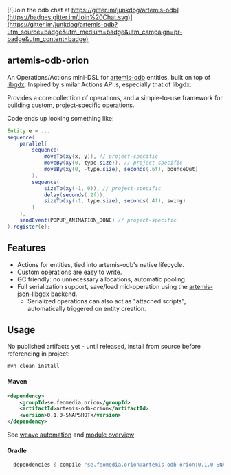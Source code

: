 [![Join the odb chat at https://gitter.im/junkdog/artemis-odb](https://badges.gitter.im/Join%20Chat.svg)](https://gitter.im/junkdog/artemis-odb?utm_source=badge&utm_medium=badge&utm_campaign=pr-badge&utm_content=badge)

## artemis-odb-orion

An Operations/Actions mini-DSL for [artemis-odb](https://github.com/junkdog/artemis-odb)
entities, built on top of [libgdx](https://github.com/libgdx/libgdx). Inspired by similar
Actions API:s, especially that of libgdx.

Provides a core collection of operations, and a simple-to-use framework for building
custom, project-specific operations.

Code ends up looking something like:
```java
Entity e = ...
sequence(
    parallel(
        sequence(
            moveTo(xy(x, y)), // project-specific
            moveBy(xy(0, type.size)), // project-specific
            moveBy(xy(0, -type.size), seconds(.6f), bounceOut)
        ),
        sequence(
            sizeTo(xy(-1, 0)), // project-specific
            delay(seconds(.2f)),
            sizeTo(xy(-1, type.size), seconds(.4f), swing)
        )
    ),
    sendEvent(POPUP_ANIMATION_DONE) // project-specific
).register(e);
```

## Features
- Actions for entities, tied into artemis-odb's native lifecycle.
- Custom operations are easy to write.
- GC friendly: no unnecessary allocations, automatic pooling.
- Full serialization support, save/load mid-operation using the
  [artemis-json-libgdx](https://github.com/junkdog/artemis-odb/wiki/libgdx-json) backend.
  - Serialized operations can also act as "attached scripts", automatically triggered on entity creation.

## Usage

No published artifacts yet - until released, install from source before referencing in project:

```
mvn clean install
```

#### Maven
```xml
<dependency>
	<groupId>se.feomedia.orion</groupId>
	<artifactId>artemis-odb-orion</artifactId>
	<version>0.1.0-SNAPSHOT</version>
</dependency>
```

See [weave automation](https://github.com/junkdog/artemis-odb/wiki/Weave-Automation) and [module overview](https://github.com/junkdog/artemis-odb/wiki/Module-Overview)

#### Gradle
```groovy
  dependencies { compile "se.feomedia.orion:artemis-odb-orion:0.1.0-SNAPSHOT" }
```
